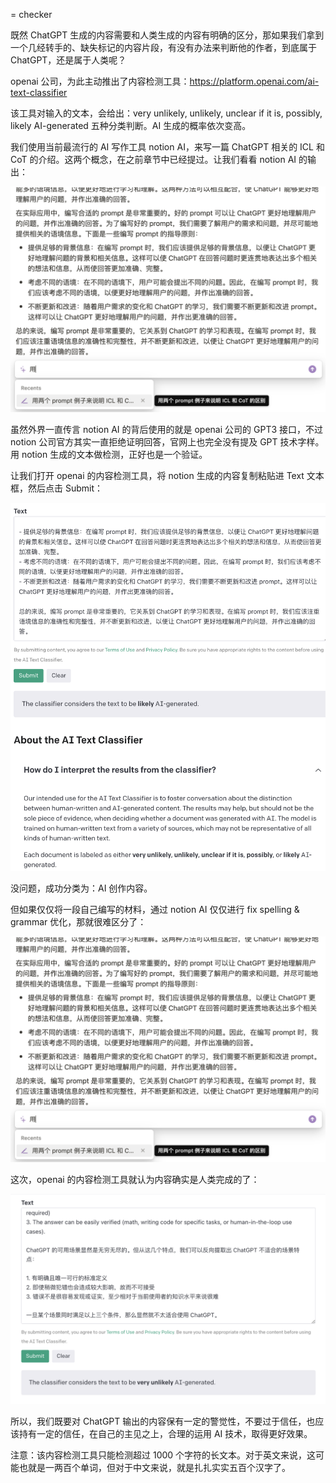 = checker

既然 ChatGPT 生成的内容需要和人类生成的内容有明确的区分，那如果我们拿到一个几经转手的、缺失标记的内容片段，有没有办法来判断他的作者，到底属于 ChatGPT，还是属于人类呢？

openai 公司，为此主动推出了内容检测工具：<https://platform.openai.com/ai-text-classifier>

该工具对输入的文本，会给出：very unlikely, unlikely, unclear if it is, possibly, likely AI-generated 五种分类判断。AI 生成的概率依次变高。

我们使用当前最流行的 AI 写作工具 notion AI，来写一篇 ChatGPT 相关的 ICL 和 CoT 的介绍。这两个概念，在之前章节中已经提过。让我们看看 notion AI 的输出：

![](images/law/notion.png)

虽然外界一直传言 notion AI 的背后使用的就是 openai 公司的 GPT3 接口，不过 notion 公司官方其实一直拒绝证明回答，官网上也完全没有提及 GPT 技术字样。用 notion 生成的文本做检测，正好也是一个验证。

让我们打开 openai 的内容检测工具，将 notion 生成的内容复制粘贴进 Text 文本框，然后点击 Submit：

![](images/law/gpt-checker.png)

没问题，成功分类为：AI 创作内容。

但如果仅仅将一段自己编写的材料，通过 notion AI 仅仅进行 fix spelling & grammar 优化，那就很难区分了：

![](images/law/notion.png)

这次，openai 的内容检测工具就认为内容确实是人类完成的了：

![](images/law/gpt-checker-2.png)

所以，我们既要对 ChatGPT 输出的内容保有一定的警觉性，不要过于信任，也应该持有一定的信任，在自己的主见之上，合理的运用 AI 技术，取得更好效果。

注意：该内容检测工具只能检测超过 1000 个字符的长文本。对于英文来说，这可能也就是一两百个单词，但对于中文来说，就是扎扎实实五百个汉字了。

